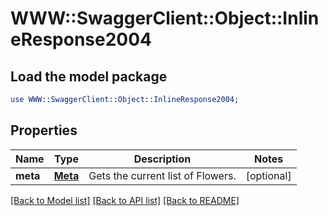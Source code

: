 # WWW::SwaggerClient::Object::InlineResponse2004

## Load the model package
```perl
use WWW::SwaggerClient::Object::InlineResponse2004;
```

## Properties
Name | Type | Description | Notes
------------ | ------------- | ------------- | -------------
**meta** | [**Meta**](Meta.md) | Gets the current list of Flowers. | [optional] 

[[Back to Model list]](../README.md#documentation-for-models) [[Back to API list]](../README.md#documentation-for-api-endpoints) [[Back to README]](../README.md)


